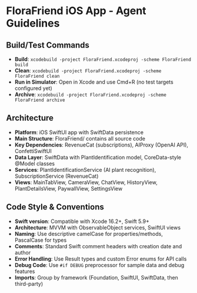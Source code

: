 # FloraFriend iOS App - Agent Guidelines

## Build/Test Commands
- **Build**: `xcodebuild -project FloraFriend.xcodeproj -scheme FloraFriend build`
- **Clean**: `xcodebuild -project FloraFriend.xcodeproj -scheme FloraFriend clean`
- **Run in Simulator**: Open in Xcode and use Cmd+R (no test targets configured yet)
- **Archive**: `xcodebuild -project FloraFriend.xcodeproj -scheme FloraFriend archive`

## Architecture
- **Platform**: iOS SwiftUI app with SwiftData persistence
- **Main Structure**: FloraFriend/ contains all source code
- **Key Dependencies**: RevenueCat (subscriptions), AIProxy (OpenAI API), ConfettiSwiftUI
- **Data Layer**: SwiftData with PlantIdentification model, CoreData-style @Model classes
- **Services**: PlantIdentificationService (AI plant recognition), SubscriptionService (RevenueCat)
- **Views**: MainTabView, CameraView, ChatView, HistoryView, PlantDetailsView, PaywallView, SettingsView

## Code Style & Conventions
- **Swift version**: Compatible with Xcode 16.2+, Swift 5.9+
- **Architecture**: MVVM with ObservableObject services, SwiftUI views
- **Naming**: Use descriptive camelCase for properties/methods, PascalCase for types
- **Comments**: Standard Swift comment headers with creation date and author
- **Error Handling**: Use Result types and custom Error enums for API calls
- **Debug Code**: Use `#if DEBUG` preprocessor for sample data and debug features
- **Imports**: Group by framework (Foundation, SwiftUI, SwiftData, then third-party)
